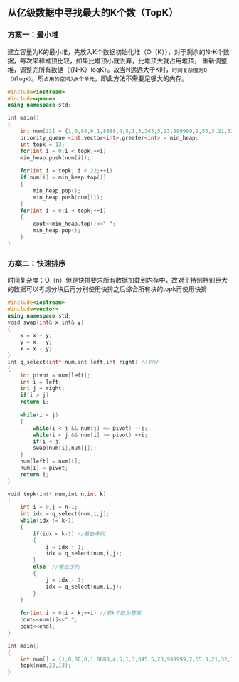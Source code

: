 ## 从亿级数据中寻找最大的K个数（TopK）
### 方案一：最小堆
建立容量为K的最小堆，先放入K个数据初始化堆（O（K）），对于剩余的N-K个数据，每次来和堆顶比较，如果比堆顶小就丢弃，比堆顶大就占用堆顶，
重新调整堆，调整完所有数据（（N-K）logK）。故当N远远大于K时，`时间复杂度为O（NlogK）`。所`占用的空间为K个单元`，即此方法不需要足够大的内存。
```cpp
#include<iostream>
#include<queue>
using namespace std;

int main()
{
	int num[22] = {1,0,88,0,1,8888,4,5,1,3,345,5,23,999999,2,55,3,21,32,34,23,-11};
	priority_queue <int,vector<int>,greater<int> > min_heap;
	int topk = 13;
	for(int i = 0;i < topk;++i)
	min_heap.push(num[i]);
	
	for(int i = topk; i < 22;++i)
	if(num[i] > min_heap.top())
	{
		min_heap.pop();
		min_heap.push(num[i]);
	}
	for(int i = 0;i < topk;++i)
	{
		cout<<min_heap.top()<<" ";
		min_heap.pop();
	}
}
```

### 方案二：快速排序
时间复杂度：O（n）但是快排要求所有数据加载到内存中，故对于特别特别巨大的数据可以考虑分块后再分别使用快排之后综合所有块的topk再使用快排
```cpp
#include<iostream>
#include<vector>
using namespace std;
void swap(int& x,int& y)
{
	x = x + y;
	y = x - y;
	x = x - y;
}
int q_select(int* num,int left,int right) //划分
{
	int pivot = num[left];
	int i = left;
	int j = right;
	if(i > j)
	return i;
	
	while(i < j)
	{
		while(i < j && num[j] <= pivot) --j;
		while(i < j && num[i] >= pivot) ++i;
		if(i < j)
		swap(num[i],num[j]);
	}
	num[left] = num[i];
	num[i] = pivot;
	return i;
}

void topk(int* num,int n,int k)
{
	int i = 0,j = n-1;
	int idx = q_select(num,i,j);
	while(idx != k-1)
	{
		if(idx < k-1) //看右序列
		{
			i = idx + 1;
			idx = q_select(num,i,j);
		}
		else  //看左序列
		{
			j = idx - 1;
			idx = q_select(num,i,j);
		}
	}
	
	for(int i = 0;i < k;++i) //前k个数为答案
	cout<<num[i]<<" ";
	cout<<endl;
}

int main()
{
	int num[] = {1,0,88,0,1,8888,4,5,1,3,345,5,23,999999,2,55,3,21,32,34,23,-11};
	topk(num,22,13);
}
```
